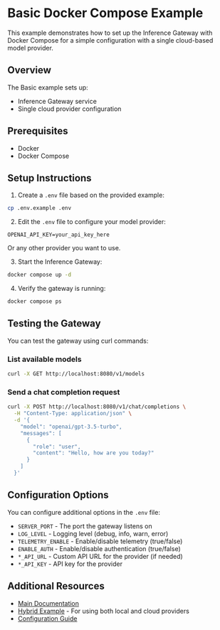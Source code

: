 # Basic Docker Compose Example

This example demonstrates how to set up the Inference Gateway with Docker Compose for a simple configuration with a single cloud-based model provider.

## Overview

The Basic example sets up:

- Inference Gateway service
- Single cloud provider configuration

## Prerequisites

- Docker
- Docker Compose

## Setup Instructions

1. Create a `.env` file based on the provided example:

```bash
cp .env.example .env
```

2. Edit the `.env` file to configure your model provider:

```
OPENAI_API_KEY=your_api_key_here
```

Or any other provider you want to use.

3. Start the Inference Gateway:

```bash
docker compose up -d
```

4. Verify the gateway is running:

```bash
docker compose ps
```

## Testing the Gateway

You can test the gateway using curl commands:

### List available models

```bash
curl -X GET http://localhost:8080/v1/models
```

### Send a chat completion request

```bash
curl -X POST http://localhost:8080/v1/chat/completions \
  -H "Content-Type: application/json" \
  -d '{
    "model": "openai/gpt-3.5-turbo",
    "messages": [
      {
        "role": "user",
        "content": "Hello, how are you today?"
      }
    ]
  }'
```

## Configuration Options

You can configure additional options in the `.env` file:

- `SERVER_PORT` - The port the gateway listens on
- `LOG_LEVEL` - Logging level (debug, info, warn, error)
- `TELEMETRY_ENABLE` - Enable/disable telemetry (true/false)
- `ENABLE_AUTH` - Enable/disable authentication (true/false)
- `*_API_URL` - Custom API URL for the provider (if needed)
- `*_API_KEY` - API key for the provider

## Additional Resources

- [Main Documentation](../../README.md)
- [Hybrid Example](../hybrid/README.md) - For using both local and cloud providers
- [Configuration Guide](../../../docs/configuration.md)
